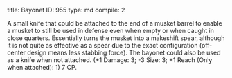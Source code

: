 title:          Bayonet
ID:             955
type:           md
compile:        2



A small knife that could be attached to the end of a musket barrel to enable a musket to still be used in defense even when empty or when caught in close quarters. Essentially turns the musket into a makeshift spear, although it is not quite as effective as a spear due to the exact configuration (off-center design means less stabbing force). The bayonet could also be used as a knife when not attached. (+1 Damage: 3; -3 Size: 3; +1 Reach (Only when attached): 1) 7 CP.
